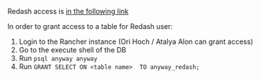 Redash access is [in the following link](https://redash.hasadna.org.il/)

In order to grant access to a table for Redash user:

1. Login to the Rancher instance (Ori Hoch / Atalya Alon can grant access)
2. Go to the execute shell of the DB
3. Run `psql anyway anyway`
4. Run `GRANT SELECT ON <table name>  TO anyway_redash;`
